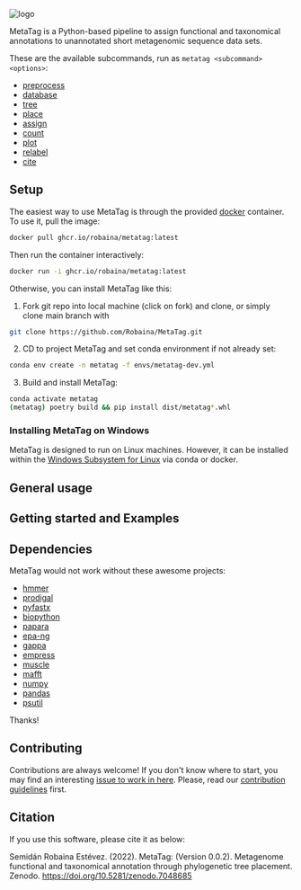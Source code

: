 ![logo](https://user-images.githubusercontent.com/21340147/223135028-afba2744-767f-4275-a60e-93d0cf957a70.png)

MetaTag is a Python-based pipeline to assign functional and taxonomical annotations to unannotated short metagenomic sequence data sets.

These are the available subcommands, run as ```metatag <subcommand> <options>```:

- [preprocess](subcommands/preprocess.md)
- [database](subcommands/database.md)
- [tree](subcommands/tree.md)
- [place](subcommands/place.md)
- [assign](subcommands/assign.md)
- [count](subcommands/count.md)
- [plot](subcommands/plot.md)
- [relabel](subcommands/relabel.md)
- [cite](subcommands/cite.md)

## Setup

The easiest way to use MetaTag is through the provided [docker](https://www.docker.com/) container. To use it, pull the image:

```bash
docker pull ghcr.io/robaina/metatag:latest
```

Then run the container interactively:

```bash
docker run -i ghcr.io/robaina/metatag:latest
```

Otherwise, you can install MetaTag like this:

1. Fork git repo into local machine (click on fork) and clone, or simply clone main branch with
```bash
git clone https://github.com/Robaina/MetaTag.git
```

2. CD to project MetaTag and set conda environment if not already set:
```bash
conda env create -n metatag -f envs/metatag-dev.yml
```

3. Build and install MetaTag:
```bash
conda activate metatag
(metatag) poetry build && pip install dist/metatag*.whl
```

### Installing MetaTag on Windows

MetaTag is designed to run on Linux machines. However, it can be installed within the [Windows Subsystem for Linux](https://learn.microsoft.com/en-us/windows/wsl/install) via conda or docker.

## General usage


## Getting started and Examples

## Dependencies

MetaTag would not work without these awesome projects:

- [hmmer](https://github.com/EddyRivasLab/hmmer)
- [prodigal](https://github.com/hyattpd/Prodigal)
- [pyfastx](https://github.com/lmdu/pyfastx)
- [biopython](https://github.com/biopython/biopython)
- [papara](https://cme.h-its.org/exelixis/web/software/papara/index.html)
- [epa-ng](https://github.com/Pbdas/epa-ng)
- [gappa](https://github.com/lczech/gappa)
- [empress](https://github.com/biocore/empress)
- [muscle](https://github.com/biocore/empress)
- [mafft](https://github.com/biocore/empress)
- [numpy](https://github.com/numpy/numpy)
- [pandas](https://github.com/pandas-dev/pandas)
- [psutil](https://github.com/giampaolo/psutil)

Thanks!


## Contributing

Contributions are always welcome! If you don't know where to start, you may find an interesting [issue to work in here](https://github.com/Robaina/MetaTag/issues). Please, read our [contribution guidelines](https://github.com/Robaina/MetaTag/blob/main/CONTRIBUTING.md) first.

## Citation

If you use this software, please cite it as below:

Semidán Robaina Estévez. (2022). MetaTag: (Version 0.0.2). Metagenome functional and taxonomical annotation through phylogenetic tree placement. Zenodo. https://doi.org/10.5281/zenodo.7048685